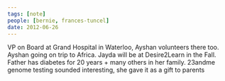 ```yaml
---
tags: [note]
people: [bernie, frances-tuncel]
date: 2012-06-26
---
```


VP on Board at Grand Hospital in Waterloo, Ayshan volunteers there too. Ayshan going on trip to Africa. Jayda will be at Desire2Learn in the Fall. Father has diabetes for 20 years + many others in her family. 23andme genome testing sounded interesting, she gave it as a gift to parents